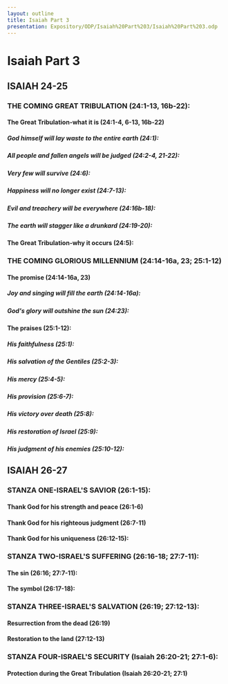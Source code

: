 ```yaml
---
layout: outline
title: Isaiah Part 3
presentation: Expository/ODP/Isaiah%20Part%203/Isaiah%20Part%203.odp
---
```

# Isaiah Part 3
## ISAIAH 24-25 
### THE COMING GREAT TRIBULATION (24:1-13, 16b-22): 
####  The Great Tribulation-what it is (24:1-4, 6-13, 16b-22) 
#####  God himself will lay waste to the entire earth (24:1): 
#####  All people and fallen angels will be judged (24:2-4, 21-22): 
#####  Very few will survive (24:6): 
#####  Happiness will no longer exist (24:7-13): 
#####  Evil and treachery will be everywhere (24:16b-18): 
#####  The earth will stagger like a drunkard (24:19-20): 
####  The Great Tribulation-why it occurs (24:5): 
### THE COMING GLORIOUS MILLENNIUM (24:14-16a, 23; 25:1-12) 
####  The promise (24:14-16a, 23) 
#####  Joy and singing will fill the earth (24:14-16a): 
#####  God\'s glory will outshine the sun (24:23): 
####  The praises (25:1-12): 
#####  His faithfulness (25:1): 
#####  His salvation of the Gentiles (25:2-3): 
#####  His mercy (25:4-5): 
#####  His provision (25:6-7): 
#####  His victory over death (25:8): 
#####  His restoration of Israel (25:9): 
#####  His judgment of his enemies (25:10-12): 
## ISAIAH 26-27 
### STANZA ONE-ISRAEL\'S SAVIOR (26:1-15): 
####  Thank God for his strength and peace (26:1-6) 
####  Thank God for his righteous judgment (26:7-11) 
####  Thank God for his uniqueness (26:12-15): 
### STANZA TWO-ISRAEL\'S SUFFERING (26:16-18; 27:7-11): 
####  The sin (26:16; 27:7-11): 
####  The symbol (26:17-18): 
### STANZA THREE-ISRAEL\'S SALVATION (26:19; 27:12-13): 
####  Resurrection from the dead (26:19) 
####  Restoration to the land (27:12-13) 
### STANZA FOUR-ISRAEL\'S SECURITY (Isaiah 26:20-21; 27:1-6): 
####  Protection during the Great Tribulation (Isaiah 26:20-21; 27:1) 
